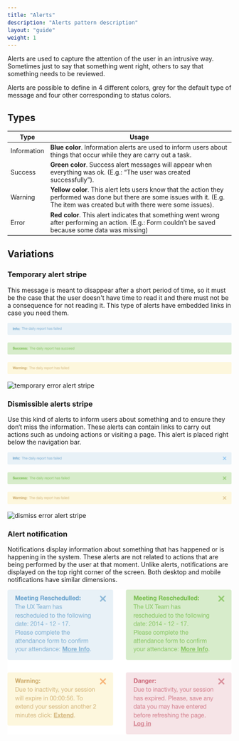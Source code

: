 ```yaml
---
title: "Alerts"
description: "Alerts pattern description"
layout: "guide"
weight: 1
---
```


Alerts are used to capture the attention of the user in an intrusive way. Sometimes just to say that something went right, others to say that something needs to be reviewed.

Alerts are possible to define in 4 different colors, grey for the default type of message and four other corresponding to status colors.


## Types

| Type | Usage |
| ----- | ----- |
| Information | **Blue color**. Information alerts are used to inform users about things that occur while they are carry out a task. |
| Success | **Green color**. Success alert messages will appear when everything was ok. (E.g.: “The user was created successfully”). |
| Warning | **Yellow color**. This alert lets users know that the action they performed was done but there are some issues with it. (E.g. The item was created but with there were some issues). |
| Error | **Red color**. This alert indicates that something went wrong after performing an action. (E.g.: Form couldn’t be saved because some data was missing) |

## Variations

### Temporary alert stripe
This message is meant to disappear after a short period of time, so it must be the case that the user doesn't have time to read it and there must not be a consequence for not reading it. This type of alerts have embedded links in case you need them.

![temporary information alert stripe](../../../images/alertTemporaryInfo.png)

![temporary success alert stripe](../../../images/alertTemporarySuccess.png)

![temporary warning alert stripe](../../../images/alertTemporaryWarning.png)

![temporary error alert stripe](../../../images/alertTemporaryError.png)

### Dismissible alerts stripe
Use this kind of alerts to inform users about something and to ensure they don‘t miss the information. These alerts can contain links to carry out actions such as undoing actions or visiting a page.
This alert is placed right below the navigation bar.

![dismiss information alert stripe](../../../images/alertDismissInfo.png)

![dismiss success alert stripe](../../../images/alertDismissSuccess.png)

![dismiss warning alert stripe](../../../images/alertDismissWarning.png)

![dismiss error alert stripe](../../../images/alertDismissError.png)

### Alert notification				
Notifications display information about something that has happened or is happening in the system. These alerts are not related to actions that are being performed by the user at that moment. Unlike alerts, notifications are displayed on the top right corner of the screen. Both desktop and mobile notifications have similar dimensions.

![set of four notification alerts](../../../images/alertsNotification.png) 

